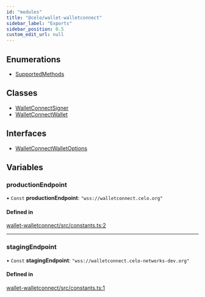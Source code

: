 ```yaml
---
id: "modules"
title: "@celo/wallet-walletconnect"
sidebar_label: "Exports"
sidebar_position: 0.5
custom_edit_url: null
---
```


## Enumerations

- [SupportedMethods](enums/supportedmethods.md)

## Classes

- [WalletConnectSigner](classes/walletconnectsigner.md)
- [WalletConnectWallet](classes/walletconnectwallet.md)

## Interfaces

- [WalletConnectWalletOptions](interfaces/walletconnectwalletoptions.md)

## Variables

### productionEndpoint

• `Const` **productionEndpoint**: ``"wss://walletconnect.celo.org"``

#### Defined in

[wallet-walletconnect/src/constants.ts:2](https://github.com/celo-org/celo-monorepo/tree/master/constants.ts#L2)

___

### stagingEndpoint

• `Const` **stagingEndpoint**: ``"wss://walletconnect.celo-networks-dev.org"``

#### Defined in

[wallet-walletconnect/src/constants.ts:1](https://github.com/celo-org/celo-monorepo/tree/master/constants.ts#L1)
